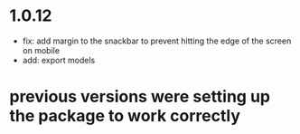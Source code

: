 # 1.0.12

- fix: add margin to the snackbar to prevent hitting the edge of the screen on mobile
- add: export models

# previous versions were setting up the package to work correctly
